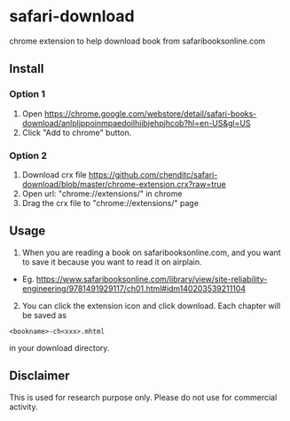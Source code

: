 # safari-download
chrome extension to help download book from safaribooksonline.com

## Install
### Option 1
1. Open https://chrome.google.com/webstore/detail/safari-books-download/anlpljppoinmpaedoilhjibjehpjhcob?hl=en-US&gl=US 
2. Click "Add to chrome" button.

### Option 2
1. Download crx file https://github.com/chenditc/safari-download/blob/master/chrome-extension.crx?raw=true
2. Open url: "chrome://extensions/" in chrome
3. Drag the crx file to "chrome://extensions/" page

## Usage
1. When you are reading a book on safaribooksonline.com, and you want to save it because you want to read it on airplain. 
 - Eg. https://www.safaribooksonline.com/library/view/site-reliability-engineering/9781491929117/ch01.html#idm140203539211104
2. You can click the extension icon and click download. Each chapter will be saved as 

```
<bookname>-ch<xxx>.mhtml
```
in your download directory.

## Disclaimer
This is used for research purpose only. Please do not use for commercial activity.
